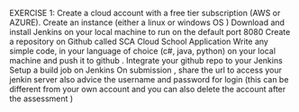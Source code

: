 EXERCISE 1:
Create a cloud account with a free tier subscription (AWS or AZURE).
Create an instance (either a linux or windows OS )
Download and install Jenkins on your local machine to run on the default port 8080
Create a repository on Github called SCA Cloud School Application
Write any simple code, in your language of choice (c#, java, python) on your local machine and push it to github .
Integrate your github repo to your Jenkins
Setup a build job on Jenkins
On submission , share the url to access your jenkin server also advice the username and password for login (this can be different from your own account and you can also delete the account after the assessment )